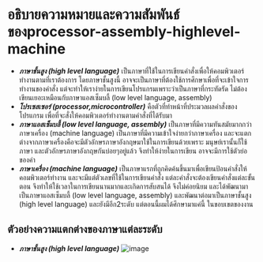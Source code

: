# อธิบายความหมายและความสัมพันธ์ของprocessor-assembly-highlevel-machine
- ***ภาษาชั้นสูง (high level language)*** เป็นภาษาที่ใช้ในการเขียนคำสั่งเพื่อให้คอมพิวเตอร์ทำงานตามที่เราต้องการ โดยภาษาชั้นสูงนี้ อาจจะเป็นภาษาที่ต้องใช้การศึกษาเพื่อที่จะเข้าใจการทำงานของคำสั่ง แต่จะทำให้เราง่ายในการเขียนโปรแกรมเพราะว่าเป็นภาษาที่กระทัดรัด ไม่ต้องเขียนเยอะเหมือนกับภาษาแอสเซ็มบลี้ (low level language, assembly) 
- ***โปรเซสเซอร์ (processor,microcontroller)*** คือตัวที่ทำหน้าที่ประมวลผลคำสั่งของโปรแกรม เพื่อที่จะสั่งให้คอมพิวเตอร์ทำงานตามคำสั่งที่ได้รับมา 
- ***ภาษาแอสเซ็มบลี้ (low level language, assembly)*** เป็นภาษาที่มีความทันสมัยมากกว่าภาษาเครื่อง (machine language) เป็นภาษาที่มีความเข้าใจง่ายกว่าภาษาเครื่อง และจะแตกต่างจากภาษาเครื่องคือจะมีตัวอักษรภาษาอังกฤษมาใช้ในการเขียนด้วยเพราะ มนุษย์เรานั้นก็ใช้ภาษา และตัวอักษรภาษาอังกฤษกันบ่อยๆอยู่แล้ว จึงทำให้ง่ายในการเขียน อาจจะมีการใช้ตัวย่อของคำ
- ***ภาษาเครื่อง (machine language)*** เป็นภาษาแรกที่ถูกคิดค้นขึ้นมาเพื่อเขียนป้อนคำสั่งให้คอมพิวเตอร์ทำงาน และจะมีแต่ตัวเลขที่ใช้ในการเขียนคำสั่ง แต่ละคำสั่งจะต้องเขียนคำสั่งแต่ละขั้นตอน จึงทำให้ใช้เวลาในการเขียนนานมากและเกิดการสับสนได้ จึงไม่ค่อยนิยม และได้พัฒนามาเป็นภาษาแอสเซ็มบลี้ (low level language, assembly) และพัฒนาต่อมาเป็นภาษาชั้นสูง (high level language) และยังมีอีก2ระดับ แต่ตอนนี้ผมได้ศึกษามาแค่นี้ ในขอบเขตของงาน
## ตัวอย่างความแตกต่างของภาษาแต่ละระดับ
- ***ภาษาชั้นสูง (high level language)***
 ![image](https://user-images.githubusercontent.com/98943805/161977027-7d1d6f00-3234-4951-b375-ac675c0e51f1.png)

